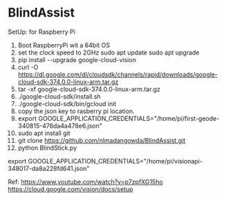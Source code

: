 # BlindAssist
SetUp: for Raspberry Pi
1. Boot RaspberryPi wit a 64bit OS
2. set the clock speed to 2GHz
sudo apt update
sudo apt upgrade
5. pip install --upgrade google-cloud-vision
6. curl -O https://dl.google.com/dl/cloudsdk/channels/rapid/downloads/google-cloud-sdk-374.0.0-linux-arm.tar.gz
7. tar -xf google-cloud-sdk-374.0.0-linux-arm.tar.gz
8. ./google-cloud-sdk/install.sh
9. ./google-cloud-sdk/bin/gcloud init
10. copy the json key to rasberry pi location.
11. export GOOGLE_APPLICATION_CREDENTIALS="/home/pi/first-geode-340815-476da4a478e6.json"
12. sudo apt install git
13. git clone https://github.com/nlmadangowda/BlindAssist.git
14. python BlindStick.py


export GOOGLE_APPLICATION_CREDENTIALS="/home/pi/visionapi-348017-da8a228fd641.json"

Ref:
https://www.youtube.com/watch?v=p7zpfXG15ho
https://cloud.google.com/vision/docs/setup
